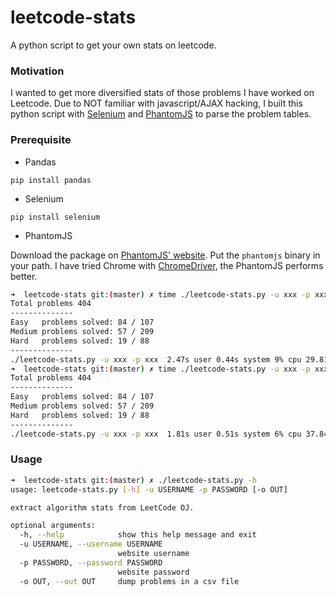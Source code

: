 # leetcode-stats

A python script to get your own stats on leetcode.


### Motivation
I wanted to get more diversified stats of those problems I have worked on Leetcode. Due to NOT familiar with javascript/AJAX hacking, I built this python script with [Selenium](http://docs.seleniumhq.org/) and [PhantomJS](http://phantomjs.org/) to parse the problem tables.



### Prerequisite

- Pandas

```
pip install pandas
```

- Selenium


```
pip install selenium
```

- PhantomJS

Download the package on [PhantomJS' website](http://phantomjs.org/). Put the `phantomjs` binary in your path.
I have tried Chrome with [ChromeDriver](https://sites.google.com/a/chromium.org/chromedriver/), the PhantomJS performs better.

```bash
➜  leetcode-stats git:(master) ✗ time ./leetcode-stats.py -u xxx -p xxx
Total problems 404
--------------
Easy   problems solved: 84 / 107
Medium problems solved: 57 / 209
Hard   problems solved: 19 / 88
--------------
./leetcode-stats.py -u xxx -p xxx  2.47s user 0.44s system 9% cpu 29.814 total
➜  leetcode-stats git:(master) ✗ time ./leetcode-stats.py -u xxx -p xxx
Total problems 404
--------------
Easy   problems solved: 84 / 107
Medium problems solved: 57 / 209
Hard   problems solved: 19 / 88
--------------
./leetcode-stats.py -u xxx -p xxx  1.81s user 0.51s system 6% cpu 37.845 total
```

### Usage

```bash
➜  leetcode-stats git:(master) ✗ ./leetcode-stats.py -h
usage: leetcode-stats.py [-h] -u USERNAME -p PASSWORD [-o OUT]

extract algorithm stats from LeetCode OJ.

optional arguments:
  -h, --help            show this help message and exit
  -u USERNAME, --username USERNAME
                        website username
  -p PASSWORD, --password PASSWORD
                        website password
  -o OUT, --out OUT     dump problems in a csv file
```


